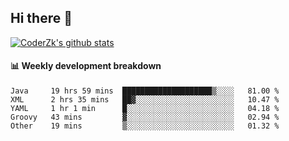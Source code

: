 ## Hi there 👋

[![CoderZk's github stats](https://github-readme-stats.vercel.app/api?username=zhoukuo123&show_icons=true&count_private=true)](https://github.com/anuraghazra/github-readme-stats)

#### :bar_chart: Weekly development breakdown

<!--START_SECTION:waka-->
```text
Java     19 hrs 59 mins  ████████████████████▒░░░░   81.00 % 
XML      2 hrs 35 mins   ██▓░░░░░░░░░░░░░░░░░░░░░░   10.47 % 
YAML     1 hr 1 min      █░░░░░░░░░░░░░░░░░░░░░░░░   04.18 % 
Groovy   43 mins         ▓░░░░░░░░░░░░░░░░░░░░░░░░   02.94 % 
Other    19 mins         ▒░░░░░░░░░░░░░░░░░░░░░░░░   01.32 % 
```
<!--END_SECTION:waka-->

